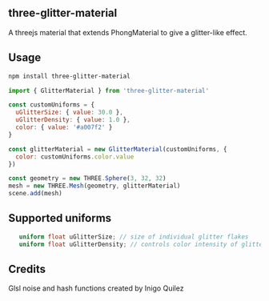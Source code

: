 ## three-glitter-material

A threejs material that extends PhongMaterial to give a glitter-like effect.

## Usage

```bash
npm install three-glitter-material
```

```javascript
import { GlitterMaterial } from 'three-glitter-material'

const customUniforms = {
  uGlitterSize: { value: 30.0 },
  uGlitterDensity: { value: 1.0 },
  color: { value: '#a007f2' }
}

const glitterMaterial = new GlitterMaterial(customUniforms, {
  color: customUniforms.color.value
})

const geometry = new THREE.Sphere(3, 32, 32)
mesh = new THREE.Mesh(geometry, glitterMaterial)
scene.add(mesh)
```

## Supported uniforms

```glsl
   uniform float uGlitterSize; // size of individual glitter flakes
   uniform float uGlitterDensity; // controls color intensity of glitter flakes to give the appearance of higher or lower density

```

## Credits

Glsl noise and hash functions created by Inigo Quilez
